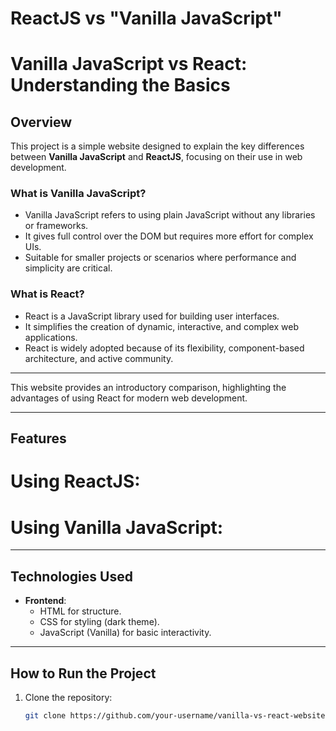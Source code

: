 #  ReactJS vs "Vanilla JavaScript"
# Vanilla JavaScript vs React: Understanding the Basics

## **Overview**

This project is a simple website designed to explain the key differences between **Vanilla JavaScript** and **ReactJS**, focusing on their use in web development.

### What is **Vanilla JavaScript**?
- Vanilla JavaScript refers to using plain JavaScript without any libraries or frameworks.
- It gives full control over the DOM but requires more effort for complex UIs.
- Suitable for smaller projects or scenarios where performance and simplicity are critical.

### What is **React**?
- React is a JavaScript library used for building user interfaces.
- It simplifies the creation of dynamic, interactive, and complex web applications.
- React is widely adopted because of its flexibility, component-based architecture, and active community.


---

This website provides an introductory comparison, highlighting the advantages of using React for modern web development.

---

## **Features**

# Using **ReactJS**:

# Using Vanilla **JavaScript**:
---

## **Technologies Used**

- **Frontend**:
  - HTML for structure.
  - CSS for styling (dark theme).
  - JavaScript (Vanilla) for basic interactivity.

---

## **How to Run the Project**

1. Clone the repository:
   ```bash
   git clone https://github.com/your-username/vanilla-vs-react-website.git
